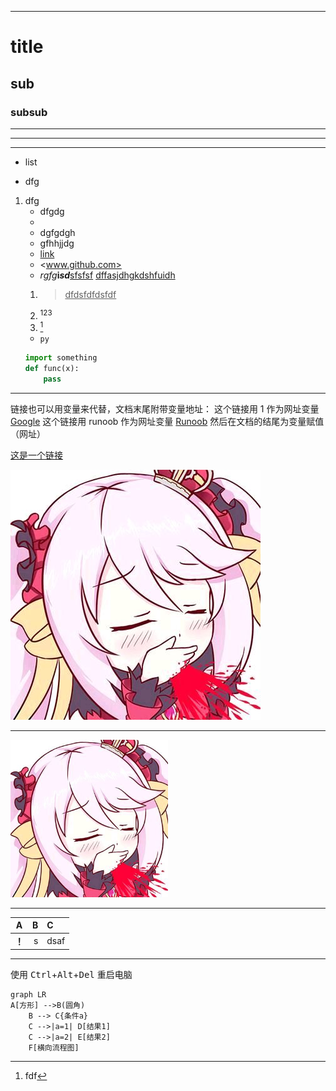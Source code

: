 *** 
# title
## sub
### subsub
---
- - -
******
- list
* dfg
1. dfg
    - dfgdg
    - 
    * dgfgdgh
    + gfhhjjdg
    + [link](www.github.com)
    - <www.github.com>
    - _rgfg_**i**___sd___<u>sfsfsf</u>  <u>dffasjdhgkdshfuidh  
    1. > dfdsfdfdsfdf</u>
    2. <sup>123</sup>
    3. [^sd]
    - `py`
    ```python
    import something
    def func(x):
        pass
    ```      
***
链接也可以用变量来代替，文档末尾附带变量地址：
这个链接用 1 作为网址变量 [Google][1]
这个链接用 runoob 作为网址变量 [Runoob][runoob]
然后在文档的结尾为变量赋值（网址）  
 
<a href="http://www.runoob.com">这是一个链接</a>

[![picture1](https://github.com/EoralMilk/HelloOpenCV/blob/master/skly1.jpg?raw=true "pu")](https://github.com/EoralMilk/HelloOpenCV/blob/master/skly1.jpg)  
***
[<img src="https://github.com/EoralMilk/HelloOpenCV/blob/master/skly1.jpg?raw=true" width="50%">](https://github.com/EoralMilk/HelloOpenCV/blob/master/skly1.jpg)
<hr>

|   A    |    B | C    |
| :----: | ---: | :--- |
| **！** |    s | dsaf |
<hr>  

使用 <kbd>Ctrl</kbd>+<kbd>Alt</kbd>+<kbd>Del</kbd> 重启电脑  
```mermaid
graph LR
A[方形] -->B(圆角)
    B --> C{条件a}
    C -->|a=1| D[结果1]
    C -->|a=2| E[结果2]
    F[横向流程图]
```
[1]: http://www.google.com/
[runoob]: http://www.runoob.com/

[^sd]: fdf
